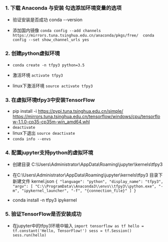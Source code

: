 
### 1. 下载 Anaconda 与安装 勾选添加环境变量的选项
- 验证安装是否成功 conda --version

- 添加国内镜像
`
conda config --add channels https://mirrors.tuna.tsinghua.edu.cn/anaconda/pkgs/free/ 
conda config --set show_channel_urls yes
`

### 2. 创建python虚拟环境

- `conda create -n tfpy3 python=3.5`

- 激活环境 `activate tfpy3`
- linux下激活环境 `source activate tfpy3`

### 3. 在虚拟环境tfpy3中安装TensorFlow

- pip install -i https://pypi.tuna.tsinghua.edu.cn/simple/ https://mirrors.tuna.tsinghua.edu.cn/tensorflow/windows/cpu/tensorflow-1.1.0-cp35-cp35m-win_amd64.whl
- `deactivate`
- linux下退出 `source deactivate`
- `conda info --envs`

### 4. 配置jupyter支持python的虚拟环境

- 创建目录 C:\Users\Administrator\AppData\Roaming\jupyter\kernels\tfpy3
- 在C:\Users\Administrator\AppData\Roaming\jupyter\kernels\tfpy3 目录下新建文件 kernel.json
`
{
 "language": "python",
 "display_name": "tfpy3",
 "argv": [
  "C:\\ProgramData\\Anaconda3\\envs\\tfpy3\\python.exe",
  "-m",
  "ipykernel_launcher",
  "-f",
  "{connection_file}"
 ]
}
`

- conda install -n tfpy3 ipykernel


### 5. 验证TensorFlow是否安装成功

- 在jupyter中的tfpy3环境中输入
`
import tensorflow as tf
hello = tf.constant('Hello, TensorFlow!')
sess = tf.Session()
sess.run(hello)
`

